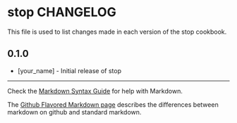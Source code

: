stop CHANGELOG
==============

This file is used to list changes made in each version of the stop cookbook.

0.1.0
-----
- [your_name] - Initial release of stop

- - -
Check the [Markdown Syntax Guide](http://daringfireball.net/projects/markdown/syntax) for help with Markdown.

The [Github Flavored Markdown page](http://github.github.com/github-flavored-markdown/) describes the differences between markdown on github and standard markdown.

